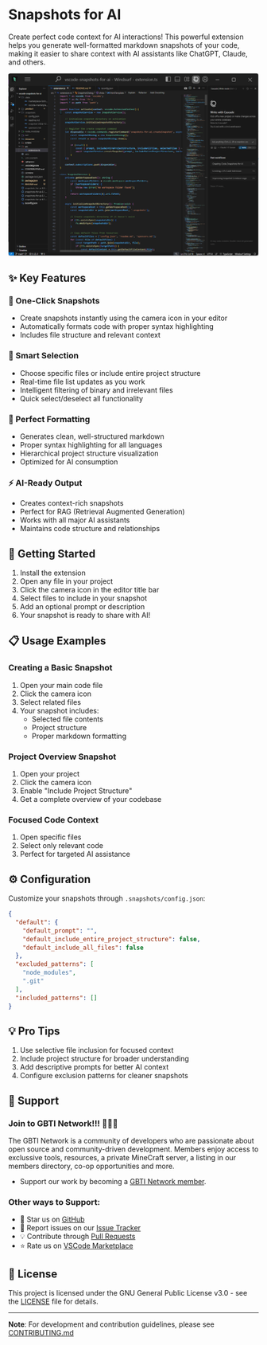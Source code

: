# Snapshots for AI

Create perfect code context for AI interactions! This powerful extension helps you generate well-formatted markdown snapshots of your code, making it easier to share context with AI assistants like ChatGPT, Claude, and others.

![Snapshot Demo](https://github.com/gbti-network/vscode-snapshots-for-ai/raw/HEAD/resources/marketplace/demo.gif)

## ✨ Key Features

### 📸 One-Click Snapshots
- Create snapshots instantly using the camera icon in your editor
- Automatically formats code with proper syntax highlighting
- Includes file structure and relevant context

### 🎯 Smart Selection
- Choose specific files or include entire project structure
- Real-time file list updates as you work
- Intelligent filtering of binary and irrelevant files
- Quick select/deselect all functionality

### 🎨 Perfect Formatting
- Generates clean, well-structured markdown
- Proper syntax highlighting for all languages
- Hierarchical project structure visualization
- Optimized for AI consumption

### ⚡ AI-Ready Output
- Creates context-rich snapshots
- Perfect for RAG (Retrieval Augmented Generation)
- Works with all major AI assistants
- Maintains code structure and relationships

## 🚀 Getting Started

1. Install the extension
2. Open any file in your project
3. Click the camera icon in the editor title bar
4. Select files to include in your snapshot
5. Add an optional prompt or description
6. Your snapshot is ready to share with AI!

## 📋 Usage Examples

### Creating a Basic Snapshot
1. Open your main code file
2. Click the camera icon
3. Select related files
4. Your snapshot includes:
   - Selected file contents
   - Project structure
   - Proper markdown formatting

### Project Overview Snapshot
1. Open your project
2. Click the camera icon
3. Enable "Include Project Structure"
4. Get a complete overview of your codebase

### Focused Code Context
1. Open specific files
2. Select only relevant code
3. Perfect for targeted AI assistance

## ⚙️ Configuration

Customize your snapshots through `.snapshots/config.json`:
```json
{
  "default": {
    "default_prompt": "",
    "default_include_entire_project_structure": false,
    "default_include_all_files": false
  },
  "excluded_patterns": [
    "node_modules",
    ".git"
  ],
  "included_patterns": []
}
```

## 💡 Pro Tips

1. Use selective file inclusion for focused context
2. Include project structure for broader understanding
3. Add descriptive prompts for better AI context
4. Configure exclusion patterns for cleaner snapshots



## 🤝 Support

### Join to GBTI Network!!! 🙏🙏🙏
The GBTI Network is a community of developers who are passionate about open source and community-driven development. Members enjoy access to exclussive tools, resources, a private MineCraft server, a listing in our members directory, co-op opportunities and more.

- Support our work by becoming a [GBTI Network member](https://gbti.network/membership/).

### Other ways to Support:

- 🌟 Star us on [GitHub](https://github.com/gbti-network/vscode-snapshots-for-ai)
- 🐛 Report issues on our [Issue Tracker](https://github.com/gbti-network/vscode-snapshots-for-ai/issues)
- 💡 Contribute through [Pull Requests](https://github.com/gbti-network/vscode-snapshots-for-ai/pulls)
- ⭐ Rate us on [VSCode Marketplace](https://marketplace.visualstudio.com/items?itemName=GBTI.snapshots-for-ai&ssr=false#review-details)

## 📄 License

This project is licensed under the GNU General Public License v3.0 - see the [LICENSE](LICENSE) file for details.

---

**Note**: For development and contribution guidelines, please see [CONTRIBUTING.md](CONTRIBUTING.md)
